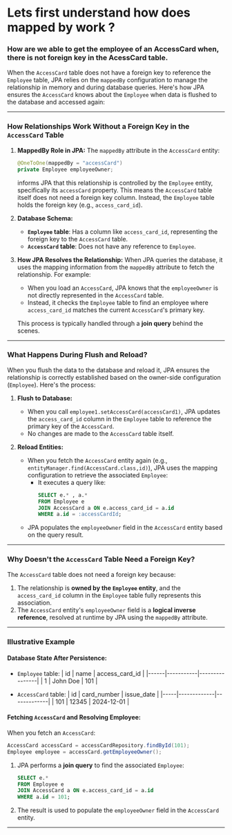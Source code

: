 # Lets first understand how does mapped by work ?
### How are we able to get the employee of an AccessCard when, there is not foreign key in the AcessCard table.

When the `AccessCard` table does not have a foreign key to reference the `Employee` table, JPA relies on the `mappedBy` configuration to manage the relationship in memory and during database queries. Here's how JPA ensures the `AccessCard` knows about the `Employee` when data is flushed to the database and accessed again:

---

### **How Relationships Work Without a Foreign Key in the `AccessCard` Table**

1. **MappedBy Role in JPA:**
   The `mappedBy` attribute in the `AccessCard` entity:
   ```java
   @OneToOne(mappedBy = "accessCard")
   private Employee employeeOwner;
   ```
   informs JPA that this relationship is controlled by the `Employee` entity, specifically its `accessCard` property. This means the `AccessCard` table itself does not need a foreign key column. Instead, the `Employee` table holds the foreign key (e.g., `access_card_id`).

2. **Database Schema:**
   - **`Employee` table**: Has a column like `access_card_id`, representing the foreign key to the `AccessCard` table.
   - **`AccessCard` table**: Does not have any reference to `Employee`. 

3. **How JPA Resolves the Relationship:**
   When JPA queries the database, it uses the mapping information from the `mappedBy` attribute to fetch the relationship. For example:
   - When you load an `AccessCard`, JPA knows that the `employeeOwner` is not directly represented in the `AccessCard` table.
   - Instead, it checks the `Employee` table to find an employee where `access_card_id` matches the current `AccessCard`'s primary key.

   This process is typically handled through a **join query** behind the scenes.

---

### **What Happens During Flush and Reload?**

When you flush the data to the database and reload it, JPA ensures the relationship is correctly established based on the owner-side configuration (`Employee`). Here's the process:

1. **Flush to Database:**
   - When you call `employee1.setAccessCard(accessCard1)`, JPA updates the `access_card_id` column in the `Employee` table to reference the primary key of the `AccessCard`.
   - No changes are made to the `AccessCard` table itself.

2. **Reload Entities:**
   - When you fetch the `AccessCard` entity again (e.g., `entityManager.find(AccessCard.class,id)`), JPA uses the mapping configuration to retrieve the associated `Employee`:
     - It executes a query like:  
       ```sql
       SELECT e.* , a.*
       FROM Employee e 
       JOIN AccessCard a ON e.access_card_id = a.id 
       WHERE a.id = :accessCardId;
       ```
   - JPA populates the `employeeOwner` field in the `AccessCard` entity based on the query result.

---

### **Why Doesn't the `AccessCard` Table Need a Foreign Key?**

The `AccessCard` table does not need a foreign key because:
1. The relationship is **owned by the `Employee` entity**, and the `access_card_id` column in the `Employee` table fully represents this association.
2. The `AccessCard` entity's `employeeOwner` field is a **logical inverse reference**, resolved at runtime by JPA using the `mappedBy` attribute.

---

### **Illustrative Example**

#### Database State After Persistence:
- `Employee` table:
   | id  | name      | access_card_id |
   |------|-----------|----------------|
   | 1    | John Doe  | 101            |

- `AccessCard` table:
   | id  | card_number | issue_date  |
   |-----|-------------|-------------|
   | 101 | 12345       | 2024-12-01  |

#### Fetching `AccessCard` and Resolving Employee:
When you fetch an `AccessCard`:
```java
AccessCard accessCard = accessCardRepository.findById(101);
Employee employee = accessCard.getEmployeeOwner();
```
1. JPA performs a **join query** to find the associated `Employee`:
   ```sql
   SELECT e.*
   FROM Employee e
   JOIN AccessCard a ON e.access_card_id = a.id
   WHERE a.id = 101;
   ```
2. The result is used to populate the `employeeOwner` field in the `AccessCard` entity.

---
